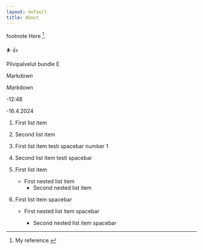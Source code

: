 ```yaml
---
layout: default
title: About
---
```

footnote Here [^1].

:bouncing_ball_person:    :+1:

Pilvipalvelut bundle E

Mark*down*

*Mark*down 

-12:48

-16.4.2024

1. First list item
2. Second list item


1. First list item testi spacebar number 1

2. Second list item testi spacebar


4. First list item
   - First nested list item
     - Second nested list item

4. First list item spacebar

     - First nested list item spacebar

       - Second nested list item spacebar

[^1]: My reference.
